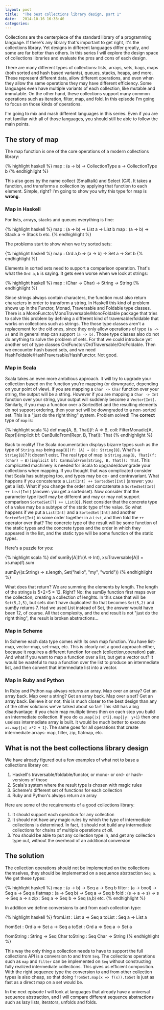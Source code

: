 ```yaml
---
layout: post
title:  "The best collections library design, part 1"
date:   2014-10-16 16:33:40
categories: 
---
```


Collections are the centerpiece of the standard library of a programming language. If there's any library that's important to get right, it's the collections library. Yet designs in different languages differ greatly, and some are far better than others. In this series I will explore the design space of collections libraries and evaluate the pros and cons of each design.

There are many different types of collections: lists, arrays, sets, bags, maps (both sorted and hash based variants), queues, stacks, heaps, and more. These represent different data, allow different operations, and even when they allow the same operations they may have different efficiency. Some languages even have multiple variants of each collection, like mutable and immutable. On the other hand, these collections support many common operations such as iteration, filter, map, and fold. In this episode I'm going to focus on those kinds of operations.

I'm going to mix and mash different languages in this series. Even if you are not familiar with all of those languages, you should still be able to follow the main points.

## The story of map ##

The map function is one of the core operations of a modern collections library:

{% highlight haskell %}
map : (a -> b) -> CollectionType a -> CollectionType b
{% endhighlight %}

This also goes by the name collect (Smalltalk) and Select (C#). It takes a function, and transforms a collection by applying that function to each element. Simple, right? I'm going to show you why this type for map is **wrong**.

### Map in Haskell ###

For lists, arrays, stacks and queues everything is fine:

{% highlight haskell %}
map : (a -> b) -> List a -> List b
map : (a -> b) -> Stack a -> Stack b
etc.
{% endhighlight %}

The problems start to show when we try sorted sets:

{% highlight haskell %}
map : Ord a,b => (a -> b) -> Set a -> Set b
{% endhighlight %}

Elements in sorted sets need to support a comparison operation. That's what the `Ord a,b` is saying. It gets even worse when we look at strings:

{% highlight haskell %}
map : (Char -> Char) -> String -> String
{% endhighlight %}

Since strings always contain characters, the function must also return characters in order to transform a string. In Haskell this kind of problem shows up in the Functor, Monad, Traversable and Foldable type classes. There is a MonoFunctor/MonoTraversable/MonoFoldable package that tries to solve this problem by defining a different kind of traversable/foldable that works on collections such as strings. The those type classes aren't a replacement for the old ones, since they only allow operations of type `(a -> a)` and in general map can support `(a -> b)`. Those type classes also do not do anything to solve the problem of sets. For that we could introduce yet another set of type classes OrdFunctor/OrdTraversable/OrdFoldable. Then we encounter hash based sets, and we need HashFoldable/HashTraversable/HashFunctor. Not good.

### Map in Scala ###

Scala takes an even more ambitious approach. It will try to upgrade your collection based on the function you're mapping (or downgrade, depending on your point of view). If you are mapping a `Char -> Char` function over your string, the output will be a string. However if you are mapping a `Char -> Int` function  over your string, your output will suddenly become a `Vector[Int]`. Similarly, if you map a function over a SortedSet and the resulting elements do not support ordering, then your set will be downgraded to a non-sorted set. This is a "just do the right thing" system. Problem solved! The **correct** type of `map` is:

{% highlight scala %}
def map[A, B, That](f: A => B, coll: FilterMonadic[A, Repr])(implicit bf: CanBuildFrom[Repr, B, That]): That
{% endhighlight %}

Back to reality! The Scala documentation displays bizarre types such as the type of `String.map` being `map[B](f: (A) ⇒ B): String[B]`. What's a `String[B]`? It doesn't exist. The real type of map is `String.map[B, That](f: (Char) ⇒ B)(implicit bf: CanBuildFrom[String, B, That]): That`. This complicated machinery is needed for Scala to upgrade/downgrade your collections when mapping. If you thought that was complicated consider that Scala has subtyping too, and types may be co- and contravariant. What happens if you concatenate a `List[Int] ++ SortedSet[Int]` (answer: you get a list). What if you change the order and concatenate a `SortedSet[Int] ++ List[Int]` (answer: you get a sortedset). Now consider that the parameter type itself may be different and may or may not support comparison `SortedSet[T] ++ List[Q]`. Next consider that the concrete type of a value may be a subtype of the static type of the value. So what happens if we put a `List[Int]` and a `SortedSet[Int]` and another `SortedSet[Int]` in some order together in a `List`, and then fold the `++` operator over that? The concrete type of the result will be some function of the static types and the concrete types and the order in which they appeared in the list, and the static type will be some function of the static types.

Here's a puzzle for you:

{% highlight scala %}
def sumBy[A](f:(A => Int), xs:Traversable[A]) = xs.map(f).sum

sumBy((s:String) => s.length, Set("hello", "my", "world"))
{% endhighlight %}

What does that return? We are summing the elements by length. The length of the strings is 5+2+5 = 12. Right? No: the sumBy function first maps over the collection, creating a collection of lenghts. In this case that will be `Set(5,2,5)`, but sets don't have duplicates! So that becomes `Set(5,2)` and sumBy returns 7. Had we used List instead of Set, the answer would have been 12, of course. All that complexity, and the end result is not "just do the right thing", the result is broken abstractions...

### Map in Scheme ###

In Scheme each data type comes with its own map function. You have list-map, vector-map, set-map, etc. This is clearly not a good approach either, because it requires a different function for each (collection,operation) pair. And what if you want to map a function over a list, but get a vector out? It would be wasteful to map a function over the list to produce an intermediate list, and then convert that intermediate list into a vector.

### Map in Ruby and Python ###

In Ruby and Python `map` always returns an array. Map over an array? Get an array back. Map over a string? Get an array back. Map over a set? Get an array back. Believe it or not, this is much closer to the best design than any of the other solutions we've talked about so far! This still has a big disadvantage: if you chain map multiple times then on each step you build an intermediate collection. If you do `xs.map{|x| x*2}.map{|y| y+1}` then one useless intermediate array is built. It would be much better to execute `xs.map{|x| x*2 + 1}`. The same goes for all operations that create intermediate arrays: map, filter, zip, flatmap, etc.

## What is not the best collections library design ##

We have already figured out a few examples of what not to base a collections library on:

1. Haskell's traversable/foldable/functor, or mono- or ord- or hash- versions of those
2. Scala's system where the result type is chosen with magic rules
3. Scheme's different set of functions for each collection
4. Ruby and Python's always return an array

Here are some of the requirements of a good collections library:

1. It should support each operation for any collection
2. It should not have any magic rules by which the type of intermediate collections is determined. In fact, it should not build any intermediate collections for chains of multiple operations *at all*.
3. You should be able to put any collection type in, and get any collection type out, without the overhead of an additional conversion

## The solution ##

The collection operations should not be implemented on the collections themselves, they should be implemented on a sequence abstraction `Seq a`. We get these types:

{% highlight haskell %}
map : (a -> b) -> Seq a -> Seq b
filter : (a -> bool) -> Seq a -> Seq a
flatmap : (a -> Seq b) -> Seq a -> Seq b
fold : (s -> a -> s) -> s -> Seq a -> s
zip : Seq a -> Seq b -> Seq (a,b)
etc.
{% endhighlight %}

In addition we define conversions to and from each collection type:

{% highlight haskell %}
fromList : List a -> Seq a
toList : Seq a -> List a

fromSet : Ord a => Set a -> Seq a
toSet : Ord a => Seq a -> Set a

fromString : String -> Seq Char
toString : Seq Char -> String
{% endhighlight %}

This way the only thing a collection needs to have to support the full collections API is a conversion to and from `Seq`. The collections operations such as `map` and `filter` can be implemented on `Seq` without constructing fully realized intermediate collections. This gives us efficient composition. With the right sequence type the conversion to and from other collection types is also cheap, so that doing `fromSet.map(x => f(x)).toSet` is just as fast as a direct map on a set would be.

In the next episode I will look at languages that already have a universal sequence abstraction, and I will compare different sequence abstractions such as lazy lists, iterators, unfolds and folds.